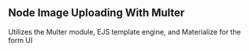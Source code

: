 ## Node Image Uploading With Multer

Utilizes the Multer module, EJS template engine, and Materialize
for the form UI
